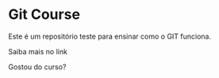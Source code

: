 # Git Course 

Este é um repositório teste para ensinar como o GIT funciona.

Saiba mais no link

Gostou do curso?
 
